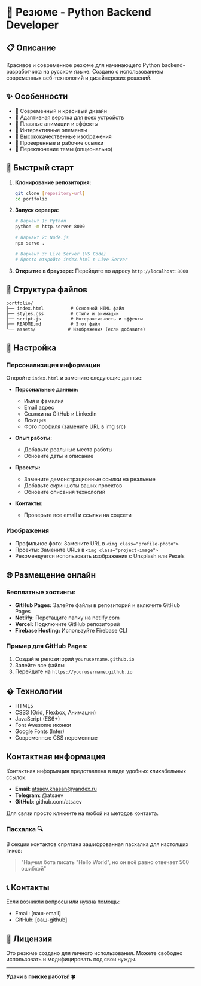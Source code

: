 # 🎯 Резюме - Python Backend Developer

## 📋 Описание
Красивое и современное резюме для начинающего Python backend-разработчика на русском языке. Создано с использованием современных веб-технологий и дизайнерских решений.

## ✨ Особенности
- 🎨 Современный и красивый дизайн
- 📱 Адаптивная верстка для всех устройств
- 🌟 Плавные анимации и эффекты
- 🎯 Интерактивные элементы
- 📸 Высококачественные изображения
- 🔗 Проверенные и рабочие ссылки
- 🌙 Переключение темы (опционально)

## 🚀 Быстрый старт

1. **Клонирование репозитория:**
   ```bash
   git clone [repository-url]
   cd portfolio
   ```

2. **Запуск сервера:**
   ```bash
   # Вариант 1: Python
   python -m http.server 8000

   # Вариант 2: Node.js
   npx serve .

   # Вариант 3: Live Server (VS Code)
   # Просто откройте index.html в Live Server
   ```

3. **Открытие в браузере:**
   Перейдите по адресу `http://localhost:8000`

## 📁 Структура файлов

```
portfolio/
├── index.html          # Основной HTML файл
├── styles.css          # Стили и анимации
├── script.js           # Интерактивность и эффекты
├── README.md           # Этот файл
└── assets/            # Изображения (если добавите)
```

## 🎨 Настройка

### Персонализация информации
Откройте `index.html` и замените следующие данные:

- **Персональные данные:**
  - Имя и фамилия
  - Email адрес
  - Ссылки на GitHub и LinkedIn
  - Локация
  - Фото профиля (замените URL в img src)

- **Опыт работы:**
  - Добавьте реальные места работы
  - Обновите даты и описание

- **Проекты:**
  - Замените демонстрационные ссылки на реальные
  - Добавьте скриншоты ваших проектов
  - Обновите описания технологий

- **Контакты:**
  - Проверьте все email и ссылки на соцсети

### Изображения
- Профильное фото: Замените URL в `<img class="profile-photo">`
- Проекты: Замените URLs в `<img class="project-image">`
- Рекомендуется использовать изображения с Unsplash или Pexels

## 🌐 Размещение онлайн

### Бесплатные хостинги:
- **GitHub Pages:** Залейте файлы в репозиторий и включите GitHub Pages
- **Netlify:** Перетащите папку на netlify.com
- **Vercel:** Подключите GitHub репозиторий
- **Firebase Hosting:** Используйте Firebase CLI

### Пример для GitHub Pages:
1. Создайте репозиторий `yourusername.github.io`
2. Залейте все файлы
3. Перейдите на `https://yourusername.github.io`

## � Технологии
- HTML5
- CSS3 (Grid, Flexbox, Анимации)
- JavaScript (ES6+)
- Font Awesome иконки
- Google Fonts (Inter)
- Современные CSS переменные

## Контактная информация

Контактная информация представлена в виде удобных кликабельных ссылок:
- **Email**: atsaev.khasan@yandex.ru
- **Telegram**: @atsaev
- **GitHub**: github.com/atsaev

Для связи просто кликните на любой из методов контакта.

### Пасхалка 🔍
В секции контактов спрятана зашифрованная пасхалка для настоящих гиков:
> "Научил бота писать "Hello World", но он всё равно отвечает 500 ошибкой"

## 📞 Контакты
Если возникли вопросы или нужна помощь:
- Email: [ваш-email]
- GitHub: [ваш-github]

## 📄 Лицензия
Это резюме создано для личного использования.
Можете свободно использовать и модифицировать под свои нужды.

---

**Удачи в поиске работы! 🍀**
